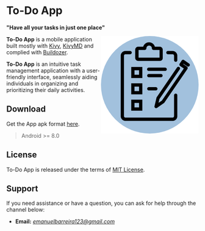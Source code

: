 # To-Do App
**"Have all your tasks in just one place"**

<img align="right" height="256" src="https://github.com/emanuelet123/ToDoApp/blob/main/Images/logo.png"/>

**To-Do App** is a mobile application built mostly with [Kivy](https://github.com/kivy/kivy), [KivyMD](https://github.com/kivymd/KivyMD) and complied with [Buildozer](https://github.com/kivy/buildozer).

**To-Do App** is an intuitive task management application with a user-friendly interface, seamlessly aiding individuals in organizing and prioritizing their daily activities.

## Download
Get the App apk format [here](https://github.com/emanuelet123/ToDoApp/blob/main/bin).

>Android >= 8.0

## License
To-Do App is released under the terms of [MIT License](https://github.com/emanuelet123/ToDoApp/blob/main/LICENSE).

## Support
If you need assistance or have a question, you can ask for help through the channel below:
- **Email:** *emanuelbarreira123@gmail.com*





